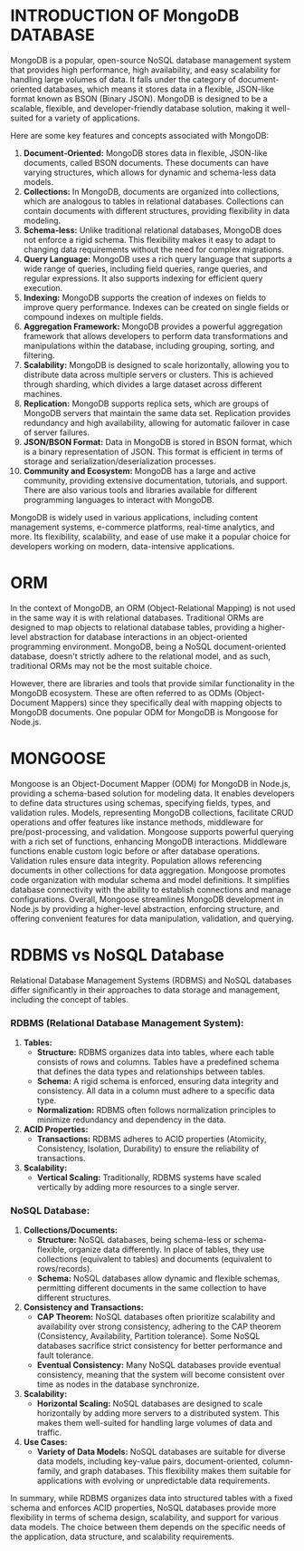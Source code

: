 # INTRODUCTION OF MongoDB DATABASE

MongoDB is a popular, open-source NoSQL database management system that provides high performance, high availability, and easy scalability for handling large volumes of data. It falls under the category of document-oriented databases, which means it stores data in a flexible, JSON-like format known as BSON (Binary JSON). MongoDB is designed to be a scalable, flexible, and developer-friendly database solution, making it well-suited for a variety of applications.

Here are some key features and concepts associated with MongoDB:

1. **Document-Oriented:** MongoDB stores data in flexible, JSON-like documents, called BSON documents. These documents can have varying structures, which allows for dynamic and schema-less data models.
2. **Collections:** In MongoDB, documents are organized into collections, which are analogous to tables in relational databases. Collections can contain documents with different structures, providing flexibility in data modeling.
3. **Schema-less:** Unlike traditional relational databases, MongoDB does not enforce a rigid schema. This flexibility makes it easy to adapt to changing data requirements without the need for complex migrations.
4. **Query Language:** MongoDB uses a rich query language that supports a wide range of queries, including field queries, range queries, and regular expressions. It also supports indexing for efficient query execution.
5. **Indexing:** MongoDB supports the creation of indexes on fields to improve query performance. Indexes can be created on single fields or compound indexes on multiple fields.
6. **Aggregation Framework:** MongoDB provides a powerful aggregation framework that allows developers to perform data transformations and manipulations within the database, including grouping, sorting, and filtering.
7. **Scalability:** MongoDB is designed to scale horizontally, allowing you to distribute data across multiple servers or clusters. This is achieved through sharding, which divides a large dataset across different machines.
8. **Replication:** MongoDB supports replica sets, which are groups of MongoDB servers that maintain the same data set. Replication provides redundancy and high availability, allowing for automatic failover in case of server failures.
9. **JSON/BSON Format:** Data in MongoDB is stored in BSON format, which is a binary representation of JSON. This format is efficient in terms of storage and serialization/deserialization processes.
10. **Community and Ecosystem:** MongoDB has a large and active community, providing extensive documentation, tutorials, and support. There are also various tools and libraries available for different programming languages to interact with MongoDB.

MongoDB is widely used in various applications, including content management systems, e-commerce platforms, real-time analytics, and more. Its flexibility, scalability, and ease of use make it a popular choice for developers working on modern, data-intensive applications.

# ORM

In the context of MongoDB, an ORM (Object-Relational Mapping) is not used in the same way it is with relational databases. Traditional ORMs are designed to map objects to relational database tables, providing a higher-level abstraction for database interactions in an object-oriented programming environment. MongoDB, being a NoSQL document-oriented database, doesn't strictly adhere to the relational model, and as such, traditional ORMs may not be the most suitable choice.

However, there are libraries and tools that provide similar functionality in the MongoDB ecosystem. These are often referred to as ODMs (Object-Document Mappers) since they specifically deal with mapping objects to MongoDB documents. One popular ODM for MongoDB is Mongoose for Node.js.
# MONGOOSE

Mongoose is an Object-Document Mapper (ODM) for MongoDB in Node.js, providing a schema-based solution for modeling data. It enables developers to define data structures using schemas, specifying fields, types, and validation rules. Models, representing MongoDB collections, facilitate CRUD operations and offer features like instance methods, middleware for pre/post-processing, and validation. Mongoose supports powerful querying with a rich set of functions, enhancing MongoDB interactions. Middleware functions enable custom logic before or after database operations. Validation rules ensure data integrity. Population allows referencing documents in other collections for data aggregation. Mongoose promotes code organization with modular schema and model definitions. It simplifies database connectivity with the ability to establish connections and manage configurations. Overall, Mongoose streamlines MongoDB development in Node.js by providing a higher-level abstraction, enforcing structure, and offering convenient features for data manipulation, validation, and querying.

# RDBMS vs NoSQL Database

Relational Database Management Systems (RDBMS) and NoSQL databases differ significantly in their approaches to data storage and management, including the concept of tables.

### RDBMS (Relational Database Management System):

1. **Tables:**
   * **Structure:** RDBMS organizes data into tables, where each table consists of rows and columns. Tables have a predefined schema that defines the data types and relationships between tables.
   * **Schema:** A rigid schema is enforced, ensuring data integrity and consistency. All data in a column must adhere to a specific data type.
   * **Normalization:** RDBMS often follows normalization principles to minimize redundancy and dependency in the data.
2. **ACID Properties:**
   * **Transactions:** RDBMS adheres to ACID properties (Atomicity, Consistency, Isolation, Durability) to ensure the reliability of transactions.
3. **Scalability:**
   * **Vertical Scaling:** Traditionally, RDBMS systems have scaled vertically by adding more resources to a single server.

### NoSQL Database:

1. **Collections/Documents:**
   * **Structure:** NoSQL databases, being schema-less or schema-flexible, organize data differently. In place of tables, they use collections (equivalent to tables) and documents (equivalent to rows/records).
   * **Schema:** NoSQL databases allow dynamic and flexible schemas, permitting different documents in the same collection to have different structures.
2. **Consistency and Transactions:**
   * **CAP Theorem:** NoSQL databases often prioritize scalability and availability over strong consistency, adhering to the CAP theorem (Consistency, Availability, Partition tolerance). Some NoSQL databases sacrifice strict consistency for better performance and fault tolerance.
   * **Eventual Consistency:** Many NoSQL databases provide eventual consistency, meaning that the system will become consistent over time as nodes in the database synchronize.
3. **Scalability:**
   * **Horizontal Scaling:** NoSQL databases are designed to scale horizontally by adding more servers to a distributed system. This makes them well-suited for handling large volumes of data and traffic.
4. **Use Cases:**
   * **Variety of Data Models:** NoSQL databases are suitable for diverse data models, including key-value pairs, document-oriented, column-family, and graph databases. This flexibility makes them suitable for applications with evolving or unpredictable data requirements.

In summary, while RDBMS organizes data into structured tables with a fixed schema and enforces ACID properties, NoSQL databases provide more flexibility in terms of schema design, scalability, and support for various data models. The choice between them depends on the specific needs of the application, data structure, and scalability requirements.